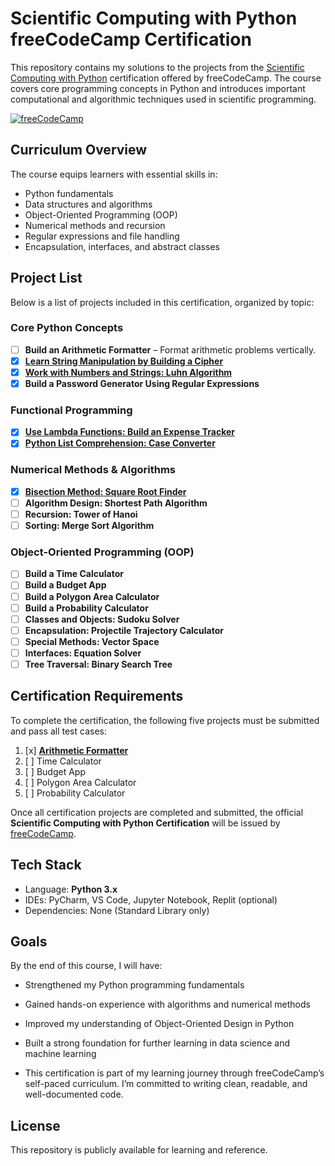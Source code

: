# Scientific Computing with Python freeCodeCamp Certification

This repository contains my solutions to the projects from the [Scientific Computing with Python](https://www.freecodecamp.org/learn/scientific-computing-with-python/) certification offered by freeCodeCamp. The course covers core programming concepts in Python and introduces important computational and algorithmic techniques used in scientific programming.

[![freeCodeCamp](https://img.shields.io/badge/freeCodeCamp-Scientific_Computing_with_Python-0A0A23?logo=freeCodeCamp&logoColor=white&style=flat)](https://www.freecodecamp.org/learn/scientific-computing-with-python/)


## Curriculum Overview

The course equips learners with essential skills in:

- Python fundamentals
- Data structures and algorithms
- Object-Oriented Programming (OOP)
- Numerical methods and recursion
- Regular expressions and file handling
- Encapsulation, interfaces, and abstract classes

## Project List

Below is a list of projects included in this certification, organized by topic:

### Core Python Concepts
- [ ] **Build an Arithmetic Formatter** – Format arithmetic problems vertically.
- [x] [**Learn String Manipulation by Building a Cipher**](./Non-Certification-Projects/Section%201/cipher)
- [x] [**Work with Numbers and Strings: Luhn Algorithm**](./Non-Certification-Projects/Section%201/Luhn%20Algo)
- [x] **Build a Password Generator Using Regular Expressions**

### Functional Programming
- [x] [**Use Lambda Functions: Build an Expense Tracker**](./Non-Certification-Projects/Section%201/Expense%20Tracker)
- [x] [**Python List Comprehension: Case Converter**](./Non-Certification-Projects/Section%201/Case%20Converter)

### Numerical Methods & Algorithms
- [x] [**Bisection Method: Square Root Finder**](./Non-Certification-Projects/Section%201/Find%20the%20Square%20Root%20of%20a%20Number)
- [ ] **Algorithm Design: Shortest Path Algorithm**
- [ ] **Recursion: Tower of Hanoi**
- [ ] **Sorting: Merge Sort Algorithm**

### Object-Oriented Programming (OOP)
- [ ] **Build a Time Calculator**
- [ ] **Build a Budget App**
- [ ] **Build a Polygon Area Calculator**
- [ ] **Build a Probability Calculator**
- [ ] **Classes and Objects: Sudoku Solver**
- [ ] **Encapsulation: Projectile Trajectory Calculator**
- [ ] **Special Methods: Vector Space**
- [ ] **Interfaces: Equation Solver**
- [ ] **Tree Traversal: Binary Search Tree**

## Certification Requirements

To complete the certification, the following five projects must be submitted and pass all test cases:

1. [x] [**Arithmetic Formatter**](./Certification-Projects/Arithmetic%20Porgram)
2. [ ] Time Calculator
3. [ ] Budget App
4. [ ] Polygon Area Calculator
5. [ ] Probability Calculator

Once all certification projects are completed and submitted, the official **Scientific Computing with Python Certification** will be issued by [freeCodeCamp](https://www.freecodecamp.org/).

## Tech Stack

- Language: **Python 3.x**
- IDEs: PyCharm, VS Code, Jupyter Notebook, Replit (optional)
- Dependencies: None (Standard Library only)

## Goals
By the end of this course, I will have:

- Strengthened my Python programming fundamentals

- Gained hands-on experience with algorithms and numerical methods

- Improved my understanding of Object-Oriented Design in Python

- Built a strong foundation for further learning in data science and machine learning

- This certification is part of my learning journey through freeCodeCamp’s self-paced curriculum. I’m committed to writing clean, readable, and well-documented code.

## License

This repository is publicly available for learning and reference.